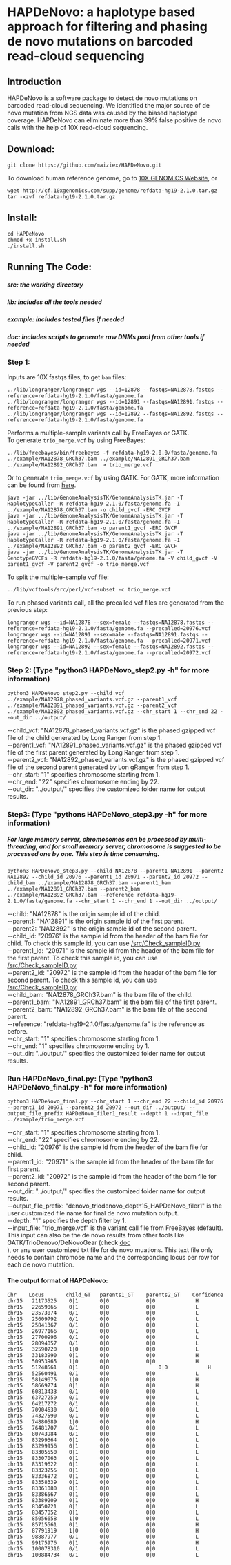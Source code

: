 # HAPDeNovo: a haplotype based approach for filtering and phasing de novo mutations on barcoded read-cloud sequencing

## Introduction

HAPDeNovo is a software package to detect de novo mutations on barcoded read-cloud sequencing. We identified the major source of de novo mutation from NGS data was caused by the biased haplotype coverage. HAPDeNovo can eliminate more than 99% false positive de novo calls with the help of 10X read-cloud sequencing.

## Download:
```
git clone https://github.com/maiziex/HAPDeNovo.git
```
To download human reference genome, go to <a href="https://support.10xgenomics.com/genome-exome/software/downloads/latest">10X GENOMICS Website</a>, or
```
wget http://cf.10xgenomics.com/supp/genome/refdata-hg19-2.1.0.tar.gz
tar -xzvf refdata-hg19-2.1.0.tar.gz
```
## Install:
```
cd HAPDeNovo
chmod +x install.sh
./install.sh
```

## Running The Code:
##### src: the working directory
##### lib: includes all the tools needed
##### example: includes tested files if needed
##### doc: includes scripts to generate raw DNMs pool from other tools if needed

### Step 1:

Inputs are 10X fastqs files, to get `bam` files: 
```
../lib/longranger/longranger wgs --id=12878 --fastqs=NA12878.fastqs --reference=refdata-hg19-2.1.0/fasta/genome.fa 
../lib/longranger/longranger wgs --id=12891 --fastqs=NA12891.fastqs --reference=refdata-hg19-2.1.0/fasta/genome.fa  
../lib/longranger/longranger wgs --id=12892 --fastqs=NA12892.fastqs --reference=refdata-hg19-2.1.0/fasta/genome.fa   
```
Performs a multiple-sample variants call by FreeBayes or GATK.  <br />
To generate `trio_merge.vcf` by using FreeBayes: <br />
```
../lib/freebayes/bin/freebayes -f refdata-hg19-2.0.0/fasta/genome.fa ../example/NA12878_GRCh37.bam ../example/NA12891_GRCh37.bam ../example/NA12892_GRCh37.bam  > trio_merge.vcf  
```

Or to generate `trio_merge.vcf` by using GATK. For GATK, more information can be found from <a href="https://software.broadinstitute.org/gatk/documentation/tooldocs/current/org_broadinstitute_gatk_tools_walkers_haplotypecaller_HaplotypeCaller.php">here</a>.
```
java -jar ../lib/GenomeAnalysisTK/GenomeAnalysisTK.jar -T HaplotypeCaller -R refdata-hg19-2.1.0/fasta/genome.fa -I ../example/NA12878_GRCh37.bam -o child_gvcf -ERC GVCF  
java -jar ../lib/GenomeAnalysisTK/GenomeAnalysisTK.jar -T HaplotypeCaller -R refdata-hg19-2.1.0/fasta/genome.fa -I ../example/NA12891_GRCh37.bam -o parent1_gvcf -ERC GVCF  
java -jar ../lib/GenomeAnalysisTK/GenomeAnalysisTK.jar -T HaplotypeCaller -R refdata-hg19-2.1.0/fasta/genome.fa -I ../example/NA12892_GRCh37.bam -o parent2_gvcf -ERC GVCF 
java -jar ../lib/GenomeAnalysisTK/GenomeAnalysisTK.jar -T GenotypeGVCFs -R refdata-hg19-2.1.0/fasta/genome.fa -V child_gvcf -V parent1_gvcf -V parent2_gvcf -o trio_merge.vcf  
```
To split the multiple-sample vcf file:
```
../lib/vcftools/src/perl/vcf-subset -c trio_merge.vcf
```

To run phased variants call, all the precalled vcf files are generated from the previous step:
```
longranger wgs --id=NA12878 --sex=female --fastqs=NA12878.fastqs --reference=refdata-hg19-2.1.0/fasta/genome.fa --precalled=20976.vcf  
longranger wgs --id=NA12891 --sex=male --fastqs=NA12891.fastqs --reference=refdata-hg19-2.1.0/fasta/genome.fa --precalled=20971.vcf  
longranger wgs --id=NA12892 --sex=female --fastqs=NA12892.fastqs --reference=refdata-hg19-2.1.0/fasta/genome.fa --precalled=20972.vcf  
```

### Step 2: (Type "python3 HAPDeNovo_step2.py -h" for more information)
```
python3 HAPDeNovo_step2.py --child_vcf ../example/NA12878_phased_variants.vcf.gz --parent1_vcf ../example/NA12891_phased_variants.vcf.gz --parent2_vcf ../example/NA12892_phased_variants.vcf.gz --chr_start 1 --chr_end 22 --out_dir ../output/
```

--child_vcf: "NA12878_phased_variants.vcf.gz" is the phased gzipped vcf file of the child generated by Long Ranger from step 1. <br />
--parent1_vcf: "NA12891_phased_variants.vcf.gz" is the phased gzipped vcf file of the first parent generated by Long Ranger from step 1. <br />
--parent2_vcf: "NA12892_phased_variants.vcf.gz" is the phased gzipped vcf file of the second parent generated by Lon gRanger from step 1. <br />
--chr_start: "1" specifies chromosome starting from 1.  <br />
--chr_end: "22" specifies chromosome ending by 22.   <br />
--out_dir: "../output/" specifies the customized folder name for output results. <br />



### Step3: (Type "pythons HAPDeNovo_step3.py -h" for more information)  
##### For large memory server, chromosomes can be processed by multi-threading, and for small memory server, chromosome is suggested to be processed one by one. This step is time consuming.
```
python3 HAPDeNovo_step3.py --child NA12878 --parent1 NA12891 --parent2 NA12892 --child_id 20976 --parent1_id 20971 --parent2_id 20972 --child_bam ../example/NA12878_GRCh37.bam --parent1_bam ../example/NA12891_GRCh37.bam --parent2_bam ../example/NA12892_GRCh37.bam --reference refdata-hg19-2.1.0/fasta/genome.fa --chr_start 1 --chr_end 1 --out_dir ../output/
```

--child: "NA12878" is the origin sample id of the child.  <br />
--parent1: "NA12891" is the origin sample id of the first parent.  <br />
--parent2: "NA12892" is the origin sample id of the second parent.  <br />
--child_id: "20976" is the sample id from the header of the bam file for child. To check this sample id, you can use <a href="https://github.com/maiziex/HAPDeNovo/tree/master/src">/src/Check_sampleID.py</a> <br />
--parent1_id: "20971" is the sample id from the header of the bam file for the first parent. To check this sample id, you can use <a href="https://github.com/maiziex/HAPDeNovo/tree/master/src">/src/Check_sampleID.py</a> <br />
--parent2_id: "20972" is the sample id from the header of the bam file for second parent. To check this sample id, you can use <a href="https://github.com/maiziex/HAPDeNovo/tree/master/src">/src/Check_sampleID.py</a> <br />
--child_bam: "NA12878_GRCh37.bam" is the bam file of the child. <br />
--parent1_bam: "NA12891_GRCh37.bam" is the bam file of the first parent. <br />
--parent2_bam: "NA12892_GRCh37.bam" is the bam file of the second parent. <br />
--reference: "refdata-hg19-2.1.0/fasta/genome.fa" is the reference as before. <br />
--chr_start: "1" specifies chromosome starting from 1.  <br />
--chr_end: "1" specifies chromosome ending by 1.   <br />
--out_dir: "../output/" specifies the customized folder name for output results. <br />


### Run HAPDeNovo_final.py: (Type "python3 HAPDeNovo_final.py -h" for more information)

```
python3 HAPDeNovo_final.py --chr_start 1 --chr_end 22 --child_id 20976 --parent1_id 20971 --parent2_id 20972 --out_dir ../output/ --output_file_prefix HAPDeNovo_filer1_result --depth 1 --input_file ../example/trio_merge.vcf
```
--chr_start: "1" specifies chromosome starting from 1.  <br />
--chr_end: "22" specifies chromosome ending by 22.   <br />
--child_id: "20976" is the sample id from the header of the bam file for child.  <br />
--parent1_id: "20971" is the sample id from the header of the bam file for first parent. <br />
--parent2_id: "20972" is the sample id from the header of the bam file for second parent.  <br />
--out_dir: "../output/" specifies the customized folder name for output results. <br />
--output_file_prefix: "denovo_triodenovo_depth15_HAPDeNovo_filer1" is the user customized file name for final de novo mutation output. <br />
--depth: "1" specifies the depth filter by 1. <br />
--input_file: "trio_merge.vcf" is the variant call file from FreeBayes (default). This input can also be the de novo results from other tools like GATK/TrioDenovo/DeNovoGear  (check <a href="https://github.com/maiziex/HAPDeNovo/tree/master/doc">doc</a> <br />), or any user customized txt file for de novo muations. This text file only needs to contain chromose name and the corresponding locus per row for each de novo mutation. <br />



#### The output format of HAPDeNovo:
```
Chr	   Locus	   child_GT	  parents1_GT	 parents2_GT	Confidence
chr15	21173525	0|1	      0|0	         0|0	         H
chr15	22659065	0|1	      0|0	         0|0	         L
chr15	23573074	0/1	      0|0	         0|0	         L
chr15	25609792	0/1	      0|0	         0|0	         L
chr15	25841367	0/1	      0|0	         0|0	         L
chr15	26977166	0/1	      0|0	         0|0	         L
chr15	27700996	0/1	      0|0	         0|0	         L
chr15	28094057	0/1	      0|0	         0|0	         L
chr15	32590720	1|0	      0|0	         0|0	         L
chr15	33183990	0|1	      0|0	         0|0	         H
chr15	50953965	1|0	      0|0	         0|0	         H
chr15	51248561	0|1	      0|0                0|0	         H
chr15	52560491	0/1	      0|0	         0|0	         L
chr15	58149075	1|0	      0|0	         0|0	         H
chr15	58669774	0|1	      0|0	         0|0	         H
chr15	60813433	0/1	      0|0	         0|0	         L
chr15	63727259	0/1	      0|0	         0|0	         L
chr15	64217272	0/1	      0|0	         0|0	         L
chr15	70904630	0/1	      0|0	         0|0	         L
chr15	74327590	0/1	      0|0	         0|0	         L
chr15	74880589	1|0	      0|0	         0|0	         H
chr15	76481707	0/1	      0|0	         0|0	         L
chr15	80743984	0/1	      0|0	         0|0	         L
chr15	83299364	0|1	      0|0	         0|0	         L    
chr15	83299956	0|1	      0|0	         0|0	         L
chr15	83305550	0|1	      0|0	         0|0	         L
chr15	83307063	0|1	      0|0	         0|0	         L
chr15	83319622	0|1	      0|0	         0|0	         L
chr15	83323255	0|1	      0|0	         0|0	         L
chr15	83336872	0|1	      0|0	         0|0	         L
chr15	83358339	0|1	      0|0	         0|0	         L
chr15	83361080	0|1	      0|0	         0|0	         L
chr15	83386567	0|1	      0|0	         0|0	         L
chr15	83389209	0|1	      0|0	         0|0	         H
chr15	83450721	0|1	      0|0	         0|0             L
chr15	83457052	0|1	      0|0	         0|0	         L
chr15	85056658	1|0	      0|0	         0|0	         L
chr15	85715561	0|1	      0|0	         0|0	         H
chr15	87791919	1|0	      0|0	         0|0	         H
chr15	98887977	0/1	      0|0	         0|0	         L
chr15	99175976	0|1	      0|0	         0|0	         H
chr15	100078310	0/1	      0|0	         0|0	         L
chr15	100884734	0/1	      0|0	         0|0	         L
```

